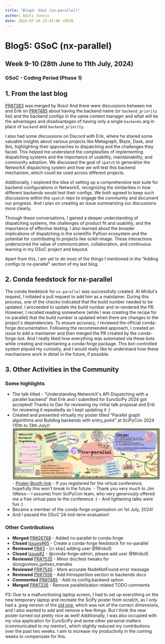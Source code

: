 ```yaml
---
title: "Blog5: GSoC (nx-parallel)"
author: Aditi Juneja
date: 2024-07-16 23:41:00 +0530
---
```


# Blog5: GSoC (nx-parallel)

## Week 9-10 (28th June to 11th July, 2024)

### GSoC - Coding Period (Phase 1)

## 1. From the last blog

[PR#7363](https://github.com/networkx/networkx/pull/7363) was merged by Ross! And there were discussions between me and Erik on [PR#7485](https://github.com/networkx/networkx/pull/7485) about having the backend name (or `backend_priority` list) and the backend configs in the same context manager and what will be the advantages and disadvantages of having only a single `backends` arg in place of `backend` and `backend_priority`.

I also had some discussions on Discord with Erik, where he shared some valuable insights about various projects like Metagraph, Blaze, Dask, and Ibis, highlighting their approaches to dispatching and the challenges they faced. This helped me understand the complexities of implementing dispatching systems and the importance of usability, maintainability, and community adoption. We discussed the goal of `spatch` to generalize the NetworkX dispatching system and how we will test this backend mechanism, which could be used across different projects.

Additionally, I explored the idea of setting up a comprehensive test suite for backend configurations in NetworkX, recognizing the similarities in how different backends would test their configs. We both agreed to keep such discussions within the `spatch` repo to engage the community and document our progress. And I plan on creating an issue summarizing our discussions more clearly.

Through these conversations, I gained a deeper understanding of dispatching systems, the challenges of product fit and usability, and the importance of effective testing. I also learned about the broader implications of dispatching in the scientific Python ecosystem and the potential for contributing to projects like scikit-image. These interactions underscored the value of communication, collaboration, and continuous learning in my GSoC project and beyond.

Apart from this, I am yet to do most of the things I mentioned in the "Adding configs to nx-parallel" section of my last blog.

## 2. Conda feedstock for nx-parallel

The conda feedstock for `nx-parallel` was successfully created. At Mridul's request, I initiated a pull request to add him as a maintainer. During this process, one of the checks indicated that the build number needed to be updated. I proceeded to update the build number and re-rendered the PR. However, I recalled reading somewhere (while I was creating the recipe for nx-parallel) that the build number is updated when there are changes to the project's dependencies. To ensure accuracy, I reviewed the official conda-forge documentation. Following the recommended approach, I created an issue to add a maintainer and then merged the PR created by the conda-forge-bot. And I really liked how everything was automated via these bots while creating and maintaining a conda-forge package. This bot-controlled system piqued my curiosity, and I would really like to understand how these mechanisms work in detail in the future, if possible.

## 3. Other Activities in the Community

### Some highlights

- The talk titled - "Understanding NetworkX's API Dispatching with a parallel backend" that Erik and I submitted for EuroSciPy 2024 got accepted! Thanks to Dan for reviewing my initial talk proposal and Erik for reviewing it repeatedly as I kept updating it :)
- Created and presented virtually my poster titled "Parallel graph algorithms and Building backends with entry_point" at SciPyCon 2024 (10th to 13th July)!
  <a href="https://github.com/Schefflera-Arboricola/Stuff/blob/main/Projects/networkx-related/aditi_juneja_nxp_scipycon24_poster.png"><img src="https://github.com/Schefflera-Arboricola/Stuff/raw/main/Projects/networkx-related/aditi_juneja_nxp_scipycon24_poster.png"></img></a> - [Poster-Booth-link](https://www.airmeet.com/event/b21647f0-38b7-11ef-a03c-fd16c137ca62?booth=6689a402d4316e0dcdeba27c) - If you registered for the virtual conference, hopefully this won't break in the future. - Thank you very much to Jim (Weiss-- I assume) from SciPyCon team, who very generously offered me a free virtual pass to the conference :) - And lightening talks were fun :)
- Became a member of the conda-forge organisation on 1st July, 2024!
- And I passed the GSoC'24 mid-term evaluation!

### Other Contributions

- **Merged** [PR#26768](https://github.com/conda-forge/staged-recipes/pull/26768) - Added nx-parallel to conda-forge
- **Closed** [Issues#65](https://github.com/networkx/nx-parallel/issues/65) - Create a conda-forge feedstock for nx-parallel
- **Reviewed** [PR#3](https://github.com/conda-forge/nx-parallel-feedstock/pull/3) - [ci skip] adding user @MridulS
- **Closed** [Issue#2](https://github.com/conda-forge/nx-parallel-feedstock/issues/2) - @conda-forge-admin, please add user @MridulS
- **Reviewed** [PR#7535](https://github.com/networkx/networkx/pull/7535) - Minor doc/test tweaks for dorogovtsev_goltsev_mendes
- **Reviewed** [PR#7545](https://github.com/networkx/networkx/pull/7545) - More accurate NodeNotFound error message
- **Reviewed** [PR#7556](https://github.com/networkx/networkx/pull/7556) - Add Introspection section to backends docs
- **Commented** [PR#7485](https://github.com/networkx/networkx/pull/7485) - Add nx.config.backend option
- **Merged** [PR#7226](https://github.com/networkx/networkx/pull/7226) - Remove parallelization related TODO comments

PS: Due to a malfunctioning laptop screen, I had to set up everything on the new temporary laptop and recreate the SciPy poster from scratch, as I only had a .jpeg version of the [old one](https://github.com/Schefflera-Arboricola/Stuff/blob/main/Projects/networkx-related/A_juneja_nx-parallel_illustration_old.jpeg), which was not of the correct dimensions, and I also wanted to add and remove a few things. But I think the new poster turned out pretty nice as well! Additionally, I was also occupied with my visa application for EuroSciPy and some other personal matters (communicated to my mentor), which slightly reduced my contributions over the past two weeks. I aim to increase my productivity in the coming weeks to compensate for this.
